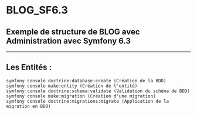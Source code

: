 # BLOG_SF6.3

## Exemple de structure de BLOG avec Administration avec Symfony 6.3 

***

## Les Entités :
```
symfony console doctrine:database:create (Création de la BDD)
symfony console make:entity (Création de l'entité)
symfony console doctrine:schema:validate (Validation du schéma de BDD)
symfony console make:migration (Création d'une migration)
symfony console doctrine:migrations:migrate (Application de la migration en BDD)
```

